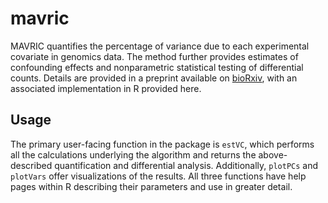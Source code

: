 # mavric

MAVRIC quantifies the percentage of variance due to each experimental covariate in genomics data. The method further provides estimates of confounding effects and nonparametric statistical testing of differential counts. Details are provided in a preprint available on [bioRxiv](https://www.biorxiv.org/content/early/2018/05/04/314112), with an associated implementation in R provided here.

## Usage

The primary user-facing function in the package is `estVC`, which performs all the calculations underlying the algorithm and returns the above-described quantification and differential analysis. Additionally, `plotPCs` and `plotVars` offer visualizations of the results. All three functions have help pages within R describing their parameters and use in greater detail.
